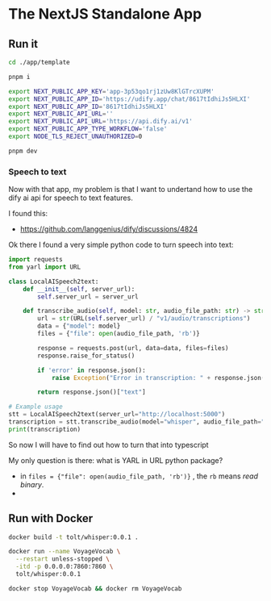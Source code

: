 # The NextJS Standalone App

## Run it

```bash
cd ./app/template

pnpm i

export NEXT_PUBLIC_APP_KEY='app-3p53qo1rj1zUw8KlGTrcXUPM'
export NEXT_PUBLIC_APP_ID='https://udify.app/chat/8617tIdhiJs5HLXI'
export NEXT_PUBLIC_APP_ID='8617tIdhiJs5HLXI'
export NEXT_PUBLIC_API_URL=''
export NEXT_PUBLIC_API_URL='https://api.dify.ai/v1'
export NEXT_PUBLIC_APP_TYPE_WORKFLOW='false'
export NODE_TLS_REJECT_UNAUTHORIZED=0

pnpm dev

```

### Speech to text

Now with that app, my problem is that I want to undertand how to use the dify ai api for speech to text features. 

I found this:

* https://github.com/langgenius/dify/discussions/4824


Ok there I found a very simple python code to turn speech into text:

```Python
import requests
from yarl import URL

class LocalAISpeech2text:
    def __init__(self, server_url):
        self.server_url = server_url

    def transcribe_audio(self, model: str, audio_file_path: str) -> str:
        url = str(URL(self.server_url) / "v1/audio/transcriptions")
        data = {"model": model}
        files = {"file": open(audio_file_path, 'rb')}

        response = requests.post(url, data=data, files=files)
        response.raise_for_status()

        if 'error' in response.json():
            raise Exception("Error in transcription: " + response.json()['error'])

        return response.json()["text"]

# Example usage
stt = LocalAISpeech2text(server_url="http://localhost:5000")
transcription = stt.transcribe_audio(model="whisper", audio_file_path="path/to/audio/file.wav")
print(transcription)
```

So now I will have to find out how to turn that into typescript

My only question is there: what is YARL in URL python package?

* in `files = {"file": open(audio_file_path, 'rb')}` , the `rb` means _read binary_.
* 



## Run with Docker

```bash
docker build -t tolt/whisper:0.0.1 .
```

```bash
docker run --name VoyageVocab \
  --restart unless-stopped \
  -itd -p 0.0.0.0:7860:7860 \
  tolt/whisper:0.0.1

docker stop VoyageVocab && docker rm VoyageVocab

```
